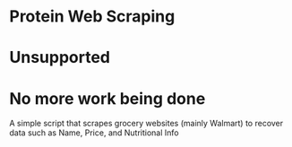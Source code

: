 # Protein Web Scraping
# Unsupported
# No more work being done
 
 A simple script that scrapes grocery websites (mainly Walmart) to recover data such as Name, Price, and Nutritional Info
